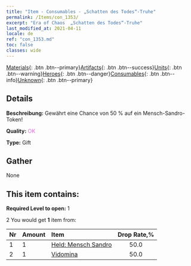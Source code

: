 ```yaml
---
title: "Item - Consumables - „Schatten des Todes“-Truhe"
permalink: /Items/con_1353/
excerpt: "Era of Chaos  „Schatten des Todes“-Truhe"
last_modified_at: 2021-04-11
locale: de
ref: "con_1353.md"
toc: false
classes: wide
---
```

 [Materials](/de/Items/){: .btn .btn--primary}[Artifacts](/de/Items/Artifacts/){: .btn .btn--success}[Units](/de/Items/Units/){: .btn .btn--warning}[Heroes](/de/Items/Heroes/){: .btn .btn--danger}[Consumables](/de/Items/Consumables/){: .btn .btn--info}[Unknown](/de/Items/Unknown/){: .btn .btn--primary}

## Details
 **Beschreibung:** Gewährt eine Chance von 50 % auf ein Mensch-Sandro-Token!

 **Quality:** <span style="color: #DA70D6">OK</span>

 **Type:** Gift

## Gather

  None

## This item contains:

 **Required Level to open:** 1

 2 You would get **1** item  from:

  | Nr | Amount |     Item    | Drop Rate,% |
  |:---|:-------|:------------|:---------:|
  | 1 | 1 | [Held: Mensch Sandro](/de/Items/her_373/) | 50.0 | 
  | 2 | 1 | [Vidomina](/de/Items/her_372/) | 50.0 | 
